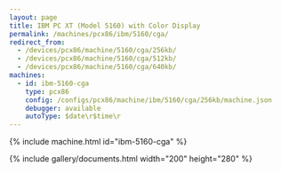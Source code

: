 ```yaml
---
layout: page
title: IBM PC XT (Model 5160) with Color Display
permalink: /machines/pcx86/ibm/5160/cga/
redirect_from:
  - /devices/pcx86/machine/5160/cga/256kb/
  - /devices/pcx86/machine/5160/cga/512kb/
  - /devices/pcx86/machine/5160/cga/640kb/
machines:
  - id: ibm-5160-cga
    type: pcx86
    config: /configs/pcx86/machine/ibm/5160/cga/256kb/machine.json
    debugger: available
    autoType: $date\r$time\r
---
```


{% include machine.html id="ibm-5160-cga" %}

{% include gallery/documents.html width="200" height="280" %}
